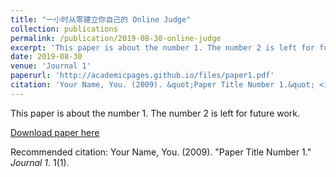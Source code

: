```yaml
---
title: "一小时从零建立你自己的 Online Judge"
collection: publications
permalink: /publication/2019-08-30-online-judge
excerpt: 'This paper is about the number 1. The number 2 is left for future work.'
date: 2019-08-30
venue: 'Journal 1'
paperurl: 'http://academicpages.github.io/files/paper1.pdf'
citation: 'Your Name, You. (2009). &quot;Paper Title Number 1.&quot; <i>Journal 1</i>. 1(1).'
---
```

This paper is about the number 1. The number 2 is left for future work.

[Download paper here](http://academicpages.github.io/files/paper1.pdf)

Recommended citation: Your Name, You. (2009). "Paper Title Number 1." <i>Journal 1</i>. 1(1).